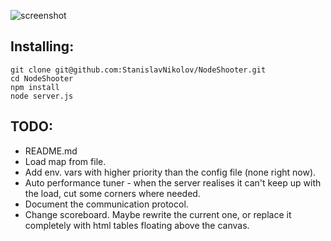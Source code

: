 ![screenshot](http://i.imgur.com/Gq73bwM.png)

## Installing:
	git clone git@github.com:StanislavNikolov/NodeShooter.git
	cd NodeShooter
	npm install
	node server.js

## TODO:

* README.md  
* Load map from file.  
* Add env. vars with higher priority than the config file (none right now).  
* Auto performance tuner - when the server realises it can't keep up with the load, cut some corners
  where needed.  
* Document the communication protocol.  
* Change scoreboard. Maybe rewrite the current one, or replace it completely with html tables
  floating above the canvas.  
